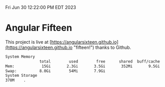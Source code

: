 Fri Jun 30 12:22:00 PM EDT 2023

# Angular Fifteen


This project is live at [https://angularsixteen.github.io](https://angularsixteen.github.io "fifteen!") thanks to Github.

```bash
System Memory
               total        used        free      shared  buff/cache   available
Mem:            15Gi       2.3Gi       3.5Gi       352Mi       9.5Gi        12Gi
Swap:          8.0Gi        54Mi       7.9Gi
System Storage
370M	.
